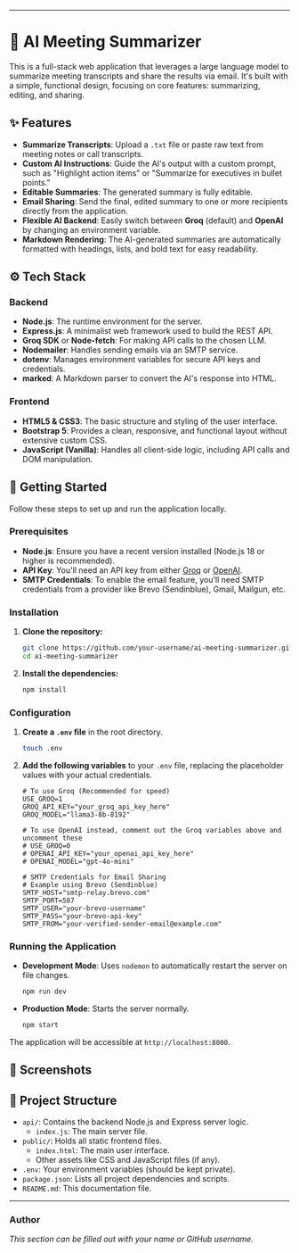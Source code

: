 -----

# 🤖 AI Meeting Summarizer

This is a full-stack web application that leverages a large language model to summarize meeting transcripts and share the results via email. It's built with a simple, functional design, focusing on core features: summarizing, editing, and sharing.

## ✨ Features

  - **Summarize Transcripts**: Upload a `.txt` file or paste raw text from meeting notes or call transcripts.
  - **Custom AI Instructions**: Guide the AI's output with a custom prompt, such as "Highlight action items" or "Summarize for executives in bullet points."
  - **Editable Summaries**: The generated summary is fully editable.
  - **Email Sharing**: Send the final, edited summary to one or more recipients directly from the application.
  - **Flexible AI Backend**: Easily switch between **Groq** (default) and **OpenAI** by changing an environment variable.
  - **Markdown Rendering**: The AI-generated summaries are automatically formatted with headings, lists, and bold text for easy readability.

## ⚙️ Tech Stack

### **Backend**

  - **Node.js**: The runtime environment for the server.
  - **Express.js**: A minimalist web framework used to build the REST API.
  - **Groq SDK** or **Node-fetch**: For making API calls to the chosen LLM.
  - **Nodemailer**: Handles sending emails via an SMTP service.
  - **dotenv**: Manages environment variables for secure API keys and credentials.
  - **marked**: A Markdown parser to convert the AI's response into HTML.

### **Frontend**

  - **HTML5 & CSS3**: The basic structure and styling of the user interface.
  - **Bootstrap 5**: Provides a clean, responsive, and functional layout without extensive custom CSS.
  - **JavaScript (Vanilla)**: Handles all client-side logic, including API calls and DOM manipulation.

## 🚀 Getting Started

Follow these steps to set up and run the application locally.

### Prerequisites

  - **Node.js**: Ensure you have a recent version installed (Node.js 18 or higher is recommended).
  - **API Key**: You'll need an API key from either [Groq](https://console.groq.com/keys) or [OpenAI](https://platform.openai.com/api-keys).
  - **SMTP Credentials**: To enable the email feature, you'll need SMTP credentials from a provider like Brevo (Sendinblue), Gmail, Mailgun, etc.

### Installation

1.  **Clone the repository:**

    ```bash
    git clone https://github.com/your-username/ai-meeting-summarizer.git
    cd ai-meeting-summarizer
    ```

2.  **Install the dependencies:**

    ```bash
    npm install
    ```

### Configuration

1.  **Create a `.env` file** in the root directory.

    ```bash
    touch .env
    ```

2.  **Add the following variables** to your `.env` file, replacing the placeholder values with your actual credentials.

    ```
    # To use Groq (Recommended for speed)
    USE_GROQ=1
    GROQ_API_KEY="your_groq_api_key_here"
    GROQ_MODEL="llama3-8b-8192"

    # To use OpenAI instead, comment out the Groq variables above and uncomment these
    # USE_GROQ=0
    # OPENAI_API_KEY="your_openai_api_key_here"
    # OPENAI_MODEL="gpt-4o-mini"

    # SMTP Credentials for Email Sharing
    # Example using Brevo (Sendinblue)
    SMTP_HOST="smtp-relay.brevo.com"
    SMTP_PORT=587
    SMTP_USER="your-brevo-username"
    SMTP_PASS="your-brevo-api-key"
    SMTP_FROM="your-verified-sender-email@example.com"
    ```

### Running the Application

  - **Development Mode**: Uses `nodemon` to automatically restart the server on file changes.

    ```bash
    npm run dev
    ```

  - **Production Mode**: Starts the server normally.

    ```bash
    npm start
    ```

The application will be accessible at `http://localhost:8000`.

## 📸 Screenshots

## 📝 Project Structure

  - `api/`: Contains the backend Node.js and Express server logic.
      - `index.js`: The main server file.
  - `public/`: Holds all static frontend files.
      - `index.html`: The main user interface.
      - Other assets like CSS and JavaScript files (if any).
  - `.env`: Your environment variables (should be kept private).
  - `package.json`: Lists all project dependencies and scripts.
  - `README.md`: This documentation file.

-----

### **Author**

*This section can be filled out with your name or GitHub username.*
